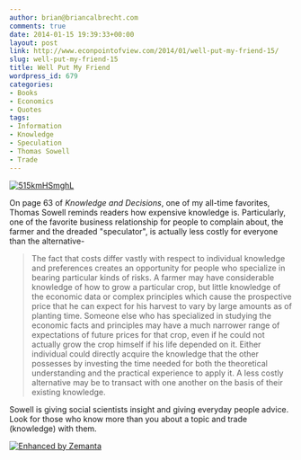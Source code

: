 ```yaml
---
author: brian@briancalbrecht.com
comments: true
date: 2014-01-15 19:39:33+00:00
layout: post
link: http://www.econpointofview.com/2014/01/well-put-my-friend-15/
slug: well-put-my-friend-15
title: Well Put My Friend
wordpress_id: 679
categories:
- Books
- Economics
- Quotes
tags:
- Information
- Knowledge
- Speculation
- Thomas Sowell
- Trade
---
```


[![515kmHSmghL](http://69.195.124.159/~econpoin/wp-content/uploads/2014/01/515kmhsmghl.jpg)](http://69.195.124.159/~econpoin/wp-content/uploads/2014/01/515kmhsmghl.jpg)


On page 63 of _Knowledge and Decisions_, one of my all-time favorites, Thomas Sowell reminds readers how expensive knowledge is. Particularly, one of the favorite business relationship for people to complain about, the farmer and the dreaded "speculator", is actually less costly for everyone than the alternative-


<blockquote>The fact that costs differ vastly with respect to individual knowledge and preferences creates an opportunity for people who specialize in bearing particular kinds of risks. A farmer may have considerable knowledge of how to grow a particular crop, but little knowledge of the economic data or complex principles which cause the prospective price that he can expect for his harvest to vary by large amounts as of planting time. Someone else who has specialized in studying the economic facts and principles may have a much narrower range of expectations of future prices for that crop, even if he could not actually grow the crop himself if his life depended on it. Either individual could directly acquire the knowledge that the other possesses by investing the time needed for both the theoretical understanding and the practical experience to apply it. A less costly alternative may be to transact with one another on the basis of their existing knowledge.</blockquote>


Sowell is giving social scientists insight and giving everyday people advice. Look for those who know more than you about a topic and trade (knowledge) with them.




[![Enhanced by Zemanta](http://img.zemanta.com/zemified_e.png?x-id=bbf97bc6-fee1-45aa-bda0-fc59a78b150a)](http://www.zemanta.com/?px)
